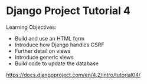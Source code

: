
Django Project Tutorial 4
=========================

Learning Objectives:

* Build and use an HTML form
* Introduce how Django handles CSRF
* Further detail on views
* Introduce generic views
* Build code to update the database

https://docs.djangoproject.com/en/4.2/intro/tutorial04/

